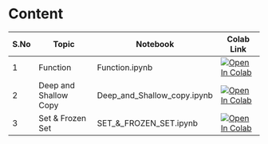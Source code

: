 # Content

| S.No | Topic                | Notebook                    | Colab Link |
|------|-----------------------|-----------------------------|------------|
| 1    | Function              | Function.ipynb              | [![Open In Colab](https://colab.research.google.com/assets/colab-badge.svg)](https://colab.research.google.com/github/aravind/my-ai-notebooks/blob/main/Function.ipynb) |
| 2    | Deep and Shallow Copy | Deep_and_Shallow_copy.ipynb | [![Open In Colab](https://colab.research.google.com/assets/colab-badge.svg)](https://colab.research.google.com/github/aravind/my-ai-notebooks/blob/main/Deep_and_Shallow_copy.ipynb) |
| 3    | Set & Frozen Set      | SET_&_FROZEN_SET.ipynb      | [![Open In Colab](https://colab.research.google.com/assets/colab-badge.svg)](https://colab.research.google.com/github/aravind/my-ai-notebooks/blob/main/SET_&_FROZEN_SET.ipynb) |
